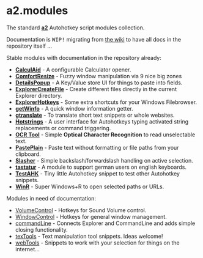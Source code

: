 # a2.modules

The standard [**a2**](https://github.com/ewerybody/a2) Autohotkey script modules collection.

Documentation is <kbd>WIP!</kbd> migrating from [the wiki](https://github.com/ewerybody/a2.modules/wiki) to have all docs in the repository itself ...

Stable modules with documentation in the repository already:
* [**CalculAid**](https://github.com/ewerybody/a2.modules/tree/master/CalculAid#calculaid) - A configurable Calculator opener.
* [**ComfortResize**](https://github.com/ewerybody/a2.modules/tree/master/ComfortResize#ComfortResize) - Fuzzy window manipulation via 9 nice big zones 
* [**DetailsPopup**](https://github.com/ewerybody/a2.modules/tree/master/DetailsPopup#detailspopup) - A Key/Value store UI for things to paste into fields.
* [**ExplorerCreateFile**](https://github.com/ewerybody/a2.modules/tree/master/ExplorerCreateFile#ExplorerCreateFile) - Create different files directly in the current Explorer directory.
* [**ExplorerHotkeys**](https://github.com/ewerybody/a2.modules/tree/master/ExplorerHotkeys#ExplorerHotkeys) - Some extra shortcuts for your Windows Filebrowser.
* [**getWinfo**](https://github.com/ewerybody/a2.modules/tree/master/getWinfo#getwinfo) - A quick window information getter.
* [**gtranslate**](https://github.com/ewerybody/a2.modules/tree/master/gtranslate#gtranslate) - To translate short text snippets or whole websites.
* [**Hotstrings**](https://github.com/ewerybody/a2.modules/tree/master/HotStrings#hotstrings) - A user interface for Autohotkeys typing activated string replacements or command triggering.
* [**OCR Tool**](https://github.com/ewerybody/a2.modules/tree/master/ocr_tool#ocr-tool) - Simple <b>Optical Character Recognition</b> to read unselectable text.
* [**PastePlain**](https://github.com/ewerybody/a2.modules/tree/master/PastePlain#pasteplain) - Paste text without formatting or file paths from your clipboard.
* [**Slasher**](https://github.com/ewerybody/a2.modules/tree/master/Slasher#Slasher) - Simple backslash/forwardslash handling on active selection.
* [**tastatur**](https://github.com/ewerybody/a2.modules/tree/master/tastatur#tastatur) - A module to support german users on english keyboards.
* [**TestAHK**](https://github.com/ewerybody/a2.modules/tree/master/TestAHK#testahk) - Tiny little Autohotkey snippet to test other Autohotkey snippets.
* [**WinR**](https://github.com/ewerybody/a2.modules/tree/master/winr#winr) - Super Windows+R to open selected paths or URLs.

Modules in need of documentation:
* [VolumeControl](https://github.com/ewerybody/a2.modules/tree/master/VolumeControl#VolumeControl) - Hotkeys for Sound Volume control.
* [WindowControl](https://github.com/ewerybody/a2.modules/tree/master/WindowControl#WindowControl) - Hotkeys for general window management.
* [commandLine](https://github.com/ewerybody/a2.modules/tree/master/commandLine#commandLine) - Connects Explorer and CommandLine and adds simple closing functionality.
* [texTools](https://github.com/ewerybody/a2.modules/tree/master/texTools#texTools) - Text manipulation tool snippets. Ideas welcome!
* [webTools](https://github.com/ewerybody/a2.modules/tree/master/webTools#webTools) - Snippets to work with your selection for things on the internet...
